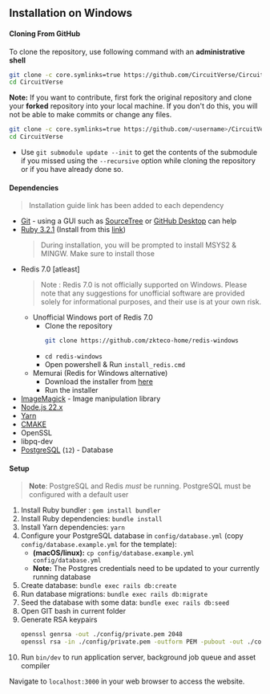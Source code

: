 ## Installation on Windows

#### Cloning From GitHub
To clone the repository, use following command with an **administrative shell**

```sh
git clone -c core.symlinks=true https://github.com/CircuitVerse/CircuitVerse.git --recursive
cd CircuitVerse
```

**Note:** If you want to contribute, first fork the original repository and clone your **forked** repository into your local machine. If you don't do this, you will not be able to make commits or change any files.
```sh
git clone -c core.symlinks=true https://github.com/<username>/CircuitVerse.git --recursive
cd CircuitVerse
```

- Use `git submodule update --init` to get the contents of the submodule if you missed using the `--recursive` option while cloning the repository or if you have already done so.

#### Dependencies
> Installation guide link has been added to each dependency
- [Git](https://git-scm.com/download/win) - using a GUI such as [SourceTree](https://www.sourcetreeapp.com/) or [GitHub Desktop](https://desktop.github.com/) can help
- [Ruby 3.2.1](https://www.ruby-lang.org/en/) (Install from this [link](https://github.com/oneclick/rubyinstaller2/releases/download/RubyInstaller-3.2.1-1/rubyinstaller-devkit-3.2.1-1-x64.exe))
    > During installation, you will be prompted to install MSYS2 & MINGW. Make sure to install those 
- Redis 7.0 [atleast]
    > Note : Redis 7.0 is not officially supported on Windows. Please note that any suggestions for unofficial software are provided solely for informational purposes, and their use is at your own risk.
    - Unofficial Windows port of Redis 7.0 
        - Clone the repository 
            ```bash
            git clone https://github.com/zkteco-home/redis-windows
            ```
        - `cd redis-windows`
        - Open powershell & Run `install_redis.cmd`
    - Memurai (Redis for Windows alternative)
        - Download the installer from [here](https://www.memurai.com/get-memurai)
        - Run the installer
- [ImageMagick](https://imagemagick.org/) - Image manipulation library
- [Node.js 22.x](https://nodejs.org/it/download)
- [Yarn](https://yarnpkg.com/getting-started/install)
- [CMAKE](https://cmake.org/install/)
- OpenSSL
- libpq-dev
- [PostgreSQL](https://www.postgresql.org/) (`12`) - Database


#### Setup
> **Note**: PostgreSQL and Redis *must* be running. PostgreSQL must be configured with a default user

1. Install Ruby bundler : `gem install bundler`
2. Install Ruby dependencies: `bundle install`
3. Install Yarn dependencies: `yarn`
4. Configure your PostgreSQL database in `config/database.yml` (copy `config/database.example.yml` for the template): 
     * **(macOS/linux):** `cp config/database.example.yml config/database.yml`
     * **Note:** The Postgres credentials need to be updated to your currently running database
5. Create database: `bundle exec rails db:create`
6. Run database migrations: `bundle exec rails db:migrate`
7. Seed the database with some data: `bundle exec rails db:seed`
8. Open GIT bash in current folder
9. Generate RSA keypairs
     ```bash
     openssl genrsa -out ./config/private.pem 2048
     openssl rsa -in ./config/private.pem -outform PEM -pubout -out ./config/public.pem
     ```
10. Run `bin/dev` to run application server, background job queue and asset compiler

Navigate to `localhost:3000` in your web browser to access the website.